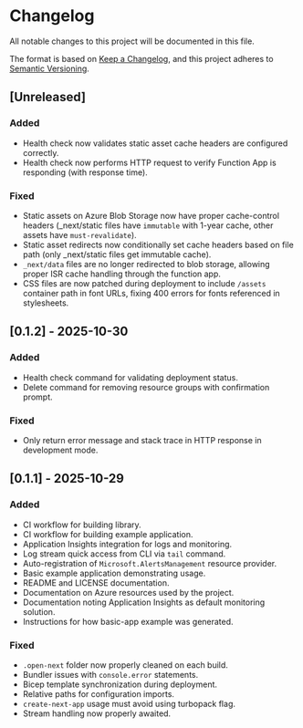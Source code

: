 # Changelog

All notable changes to this project will be documented in this file.

The format is based on [Keep a Changelog](https://keepachangelog.com/en/1.1.0/),
and this project adheres to [Semantic Versioning](https://semver.org/spec/v2.0.0.html).

## [Unreleased]

### Added

- Health check now validates static asset cache headers are configured correctly.
- Health check now performs HTTP request to verify Function App is responding (with response time).

### Fixed

- Static assets on Azure Blob Storage now have proper cache-control headers (\_next/static files have `immutable` with 1-year cache, other assets have `must-revalidate`).
- Static asset redirects now conditionally set cache headers based on file path (only \_next/static files get immutable cache).
- `_next/data` files are no longer redirected to blob storage, allowing proper ISR cache handling through the function app.
- CSS files are now patched during deployment to include `/assets` container path in font URLs, fixing 400 errors for fonts referenced in stylesheets.

## [0.1.2] - 2025-10-30

### Added

- Health check command for validating deployment status.
- Delete command for removing resource groups with confirmation prompt.

### Fixed

- Only return error message and stack trace in HTTP response in development mode.

## [0.1.1] - 2025-10-29

### Added

- CI workflow for building library.
- CI workflow for building example application.
- Application Insights integration for logs and monitoring.
- Log stream quick access from CLI via `tail` command.
- Auto-registration of `Microsoft.AlertsManagement` resource provider.
- Basic example application demonstrating usage.
- README and LICENSE documentation.
- Documentation on Azure resources used by the project.
- Documentation noting Application Insights as default monitoring solution.
- Instructions for how basic-app example was generated.

### Fixed

- `.open-next` folder now properly cleaned on each build.
- Bundler issues with `console.error` statements.
- Bicep template synchronization during deployment.
- Relative paths for configuration imports.
- `create-next-app` usage must avoid using turbopack flag.
- Stream handling now properly awaited.
